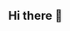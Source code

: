 ## Hi there 👋

<!--
**pygdev/pygdev** is a ✨ _special_ ✨ repository because its `README.md` (this file) appears on your GitHub profile.

Here are some ideas to get you started:
